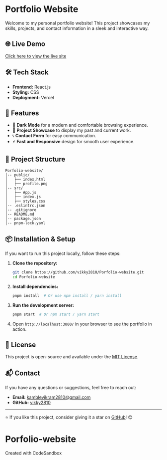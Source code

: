 # Portfolio Website

Welcome to my personal portfolio website! This project showcases my skills, projects, and contact information in a sleek and interactive way.

## 🌐 Live Demo
[Click here to view the live site](https://vikram-porfolio.vercel.app/)

## 🛠️ Tech Stack
- **Frontend:** React.js
- **Styling:** CSS
- **Deployment:** Vercel

## 🚀 Features
- 🎨 **Dark Mode** for a modern and comfortable browsing experience.
- 💼 **Project Showcase** to display my past and current work.
- 📞 **Contact Form** for easy communication.
- ⚡ **Fast and Responsive** design for smooth user experience.

## 📂 Project Structure
```
Porfolio-website/
│-- public/
│   ├── index.html
│   ├── profile.png
│-- src/
│   ├── App.js
│   ├── index.js
│   ├── styles.css
│-- .eslintrc.json
│-- .gitignore
│-- README.md
│-- package.json
│-- pnpm-lock.yaml
```

## 📦 Installation & Setup
If you want to run this project locally, follow these steps:

1. **Clone the repository:**
   ```sh
   git clone https://github.com/vikky2810/Porfolio-website.git
   cd Porfolio-website
   ```

2. **Install dependencies:**
   ```sh
   pnpm install  # Or use npm install / yarn install
   ```

3. **Run the development server:**
   ```sh
   pnpm start  # Or npm start / yarn start
   ```

4. Open `http://localhost:3000/` in your browser to see the portfolio in action.

## 📜 License
This project is open-source and available under the [MIT License](LICENSE).

## 📬 Contact
If you have any questions or suggestions, feel free to reach out:
- **Email:** kamblevikram2810@gmail.com
- **GitHub:** [vikky2810](https://github.com/vikky2810)

---
⭐ If you like this project, consider giving it a star on [GitHub](https://github.com/vikky2810/Porfolio-website)! 😊

# Porfolio-website
Created with CodeSandbox
